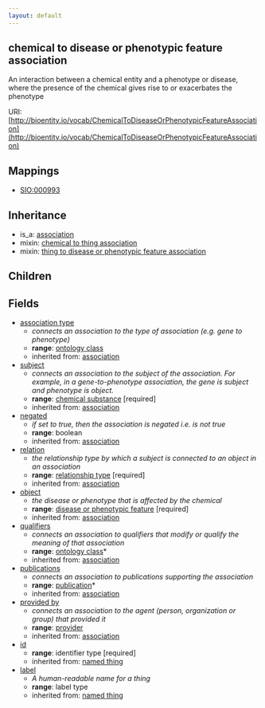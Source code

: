 ```yaml
---
layout: default
---
```


## chemical to disease or phenotypic feature association


An interaction between a chemical entity and a phenotype or disease, where the presence of the chemical gives rise to or exacerbates the phenotype

URI: [http://bioentity.io/vocab/ChemicalToDiseaseOrPhenotypicFeatureAssociation](http://bioentity.io/vocab/ChemicalToDiseaseOrPhenotypicFeatureAssociation)
## Mappings

 * [SIO:000993](http://purl.obolibrary.org/obo/SIO_000993)

## Inheritance

 *  is_a: [association](Association.html)
 *  mixin: [chemical to thing association](ChemicalToThingAssociation.html)
 *  mixin: [thing to disease or phenotypic feature association](ThingToDiseaseOrPhenotypicFeatureAssociation.html)

## Children



## Fields

 * [association type](association_type.html)
    * _connects an association to the type of association (e.g. gene to phenotype)_
    * __range__: [ontology class](OntologyClass.html)
    * inherited from: [association](Association.html)
 * [subject](subject.html)
    * _connects an association to the subject of the association. For example, in a gene-to-phenotype association, the gene is subject and phenotype is object._
    * __range__: [chemical substance](ChemicalSubstance.html) [required]
    * inherited from: [association](Association.html)
 * [negated](negated.html)
    * _if set to true, then the association is negated i.e. is not true_
    * __range__: boolean
    * inherited from: [association](Association.html)
 * [relation](relation.html)
    * _the relationship type by which a subject is connected to an object in an association_
    * __range__: [relationship type](RelationshipType.html) [required]
    * inherited from: [association](Association.html)
 * [object](object.html)
    * _the disease or phenotype that is affected by the chemical_
    * __range__: [disease or phenotypic feature](DiseaseOrPhenotypicFeature.html) [required]
    * inherited from: [association](Association.html)
 * [qualifiers](qualifiers.html)
    * _connects an association to qualifiers that modify or qualify the meaning of that association_
    * __range__: [ontology class](OntologyClass.html)*
    * inherited from: [association](Association.html)
 * [publications](publications.html)
    * _connects an association to publications supporting the association_
    * __range__: [publication](Publication.html)*
    * inherited from: [association](Association.html)
 * [provided by](provided_by.html)
    * _connects an association to the agent (person, organization or group) that provided it_
    * __range__: [provider](Provider.html)
    * inherited from: [association](Association.html)
 * [id](id.html)
    * __range__: identifier type [required]
    * inherited from: [named thing](NamedThing.html)
 * [label](label.html)
    * _A human-readable name for a thing_
    * __range__: label type
    * inherited from: [named thing](NamedThing.html)
